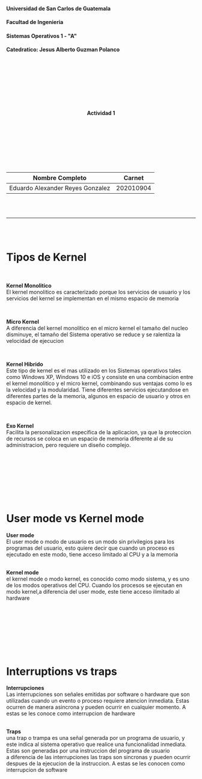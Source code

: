 #### Universidad de San Carlos de Guatemala
#### Facultad de Ingenieria
#### Sistemas Operativos 1 - "A"
#### Catedratico: Jesus Alberto Guzman Polanco
<br><br><br><br><br><br><br>
<p style="text-align: center;"><strong> Actividad 1 <br>
</strong></p>
<br><br><br><br><br><br><br>

| Nombre Completo                     | Carnet    
| :---:                               |  :----: 
| Eduardo Alexander Reyes Gonzalez    | 202010904  

<br><br>

---
<br><br>

<h1><strong>Tipos de Kernel</strong></h1>

<br>

<strong>Kernel Monolitico</strong><br>
El kernel monolitico es caracterizado porque los servicios de usuario y los servicios del kernel se implementan en el mismo espacio de memoria 

<br>

<strong> Micro Kernel</strong><br>
A diferencia del kernel monolitico en el micro kernel el tamaño del nucleo disminuye, el tamaño del Sistema operativo se reduce y se ralentiza la velocidad de ejecucion 

<br>

<strong>Kernel Hibrido</strong><br>
Este tipo de kernel es el mas utilizado en los Sistemas operativos tales como Windows XP, Windows 10 e iOS y consiste en una combinacion entre el kernel monolitico y el micro kernel, combinando sus ventajas como lo es la velocidad y la modularidad. Tiene diferentes servicios ejecutandose en diferentes partes de la memoria, algunos en espacio de usuario y otros en espacio de kernel.


<br>

<strong>Exo Kernel</strong><br>
Facilita la personalizacion especifica de la aplicacion, ya que la proteccion de recursos se coloca en un espacio de memoria diferente al de su administracion, pero requiere un diseño complejo.

<br><br>
---
<br><br>

<h1><strong>User mode vs Kernel mode<br></strong></h1>

<strong>User mode<br></strong>
El user mode o modo de usuario es un modo sin privilegios para los programas del usuario, esto quiere decir que cuando un proceso es ejecutado en este modo, tiene acceso limitado al CPU y a la memoria
<br><br>

<strong>Kernel mode<br></strong>
el kernel mode o modo kernel, es conocido como modo sistema, y es uno de los modos operativos del CPU. Cuando los procesos se ejecutan en modo kernel,a diferencia del user mode, este tiene acceso ilimitado al hardware

<br><br>
---
<br><br>

<h1><strong>Interruptions vs traps<br></strong></h1>

<strong>Interrupciones<br></strong>
Las interrupciones son señales emitidas por software o hardware que son utilizadas cuando un evento o proceso requiere atencion inmediata. Estas ocurren de manera asincrona y pueden ocurrir en cualquier momento. A estas se les conoce como interrupcion de hardware
<br><br>

<strong>Traps<br></strong>
una trap o trampa es una señal generada por un programa de usuario, y este indica al sistema operativo que realice una funcionalidad inmediata.
Estas son generadas por una instruccion del programa de usuario 
<br>
a diferencia de las interrupciones las traps son sincronas y pueden ocurrir despues de la ejecucion de la instruccion. A estas se les conocen como interrupcion de software
